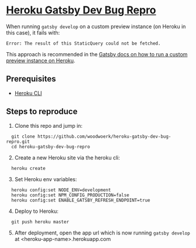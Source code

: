 # [Heroku Gatsby Dev Bug Repro](https://github.com/gatsbyjs/gatsby/issues/21392)

When running `gatsby develop` on a custom preview instance (on Heroku in this case), it fails with:

```
Error: The result of this StaticQuery could not be fetched.
```

This approach is recommended in the [Gatsby docs on how to run a custom preview instance on Heroku](https://www.gatsbyjs.org/docs/running-a-gatsby-preview-server/).

## Prerequisites

- [Heroku CLI](https://devcenter.heroku.com/articles/heroku-cli)

## Steps to reproduce

1. Clone this repo and jump in:

```
  git clone https://github.com/woodwoerk/heroku-gatsby-dev-bug-repro.git
  cd heroku-gatsby-dev-bug-repro
```

2. Create a new Heroku site via the heroku cli:

```
  heroku create
```

3. Set Heroku env variables:

```
  heroku config:set NODE_ENV=development
  heroku config:set NPM_CONFIG_PRODUCTION=false
  heroku config:set ENABLE_GATSBY_REFRESH_ENDPOINT=true
```

4. Deploy to Heroku:

```
  git push heroku master
```

5. After deployment, open the app url which is now running `gatsby develop` at \<heroku-app-name>.herokuapp.com
